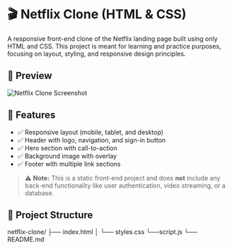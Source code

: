 # 🎬 Netflix Clone (HTML & CSS)

A responsive front-end clone of the Netflix landing page built using only HTML and CSS. This project is meant for learning and practice purposes, focusing on layout, styling, and responsive design principles.

## 📸 Preview

![Netflix Clone Screenshot](screenshot.png) <!-- Replace with actual screenshot if available -->

## 🔧 Features

- ✅ Responsive layout (mobile, tablet, and desktop)
- ✅ Header with logo, navigation, and sign-in button
- ✅ Hero section with call-to-action
- ✅ Background image with overlay
- ✅ Footer with multiple link sections

> ⚠️ **Note:** This is a static front-end project and does **not** include any back-end functionality like user authentication, video streaming, or a database.

## 📁 Project Structure
netflix-clone/
├── index.html
│ └── styles.css
 └──script.js
└── README.md
